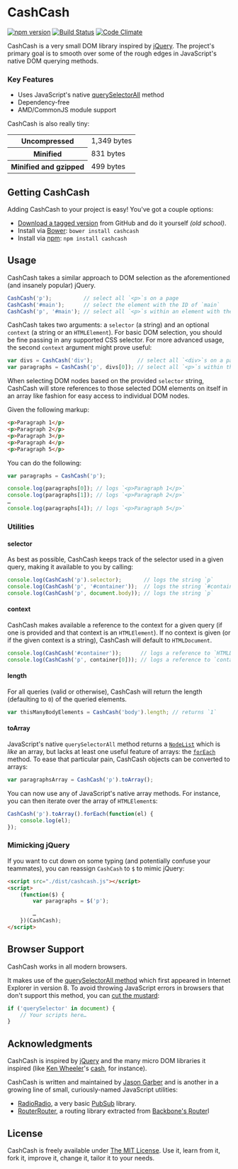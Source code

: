 # CashCash

[![npm version](https://badge.fury.io/js/cashcash.svg)](https://badge.fury.io/js/cashcash)
[![Build Status](https://travis-ci.org/jgarber623/CashCash.svg?branch=master)](https://travis-ci.org/jgarber623/CashCash)
[![Code Climate](https://codeclimate.com/github/jgarber623/CashCash/badges/gpa.svg)](https://codeclimate.com/github/jgarber623/CashCash)

CashCash is a very small DOM library inspired by [jQuery](http://jquery.com/). The project's primary goal is to smooth over some of the rough edges in JavaScript's native DOM querying methods.

### Key Features

- Uses JavaScript's native [querySelectorAll](https://developer.mozilla.org/en-US/docs/Web/API/Document/querySelectorAll) method
- Dependency-free
- AMD/CommonJS module support

CashCash is also really tiny:

<table>
	<tbody>
		<tr>
			<th>Uncompressed</th>
			<td>1,349 bytes</td>
		</tr>
		<tr>
			<th>Minified</th>
			<td>831 bytes</td>
		</tr>
		<tr>
			<th>Minified and gzipped</th>
			<td>499 bytes</td>
		</tr>
	</tbody>
</table>


## Getting CashCash

Adding CashCash to your project is easy! You've got a couple options:

- [Download a tagged version](https://github.com/jgarber623/CashCash/tags) from GitHub and do it yourself _(old school)_.
- Install via [Bower](http://bower.io/): `bower install cashcash`
- Install via [npm](https://www.npmjs.com/): `npm install cashcash`


## Usage

CashCash takes a similar approach to DOM selection as the aforementioned (and insanely popular) jQuery.

```js
CashCash('p');          // select all `<p>`s on a page
CashCash('#main');      // select the element with the ID of `main`
CashCash('p', '#main'); // select all `<p>`s within an element with the ID of `main`
```

CashCash takes two arguments: a `selector` (a string) and an optional `context` (a string or an `HTMLElement`). For basic DOM selection, you should be fine passing in any supported CSS selector. For more advanced usage, the second `context` argument might prove useful:

```js
var divs = CashCash('div');              // select all `<div>`s on a page
var paragraphs = CashCash('p', divs[0]); // select all `<p>`s within the first container `<div>`
```

When selecting DOM nodes based on the provided `selector` string, CashCash will store references to those selected DOM elements on itself in an array like fashion for easy access to individual DOM nodes.

Given the following markup:

```html
<p>Paragraph 1</p>
<p>Paragraph 2</p>
<p>Paragraph 3</p>
<p>Paragraph 4</p>
<p>Paragraph 5</p>
```

You can do the following:

```js
var paragraphs = CashCash('p');

console.log(paragraphs[0]); // logs `<p>Paragraph 1</p>`
console.log(paragraphs[1]); // logs `<p>Paragraph 2</p>`
…
console.log(paragraphs[4]); // logs `<p>Paragraph 5</p>`
```

### Utilities

#### selector

As best as possible, CashCash keeps track of the selector used in a given query, making it available to you by calling:

```js
console.log(CashCash('p').selector);       // logs the string `p`
console.log(CashCash('p', '#container'));  // logs the string `#container p`
console.log(CashCash('p', document.body)); // logs the string `p`
```

#### context

CashCash makes available a reference to the context for a given query (if one is provided and that context is an `HTMLElement`). If no context is given (or if the given context is a string), CashCash will default to `HTMLDocument`.

```js
console.log(CashCash('#container'));      // logs a reference to `HTMLDocument`
console.log(CashCash('p', container[0])); // logs a reference to `container[0]`
```

#### length

For all queries (valid or otherwise), CashCash will return the length (defaulting to `0`) of the queried elements.

```js
var thisManyBodyElements = CashCash('body').length; // returns `1`
```

#### toArray

JavaScript's native `querySelectorAll` method returns a [`NodeList`](https://developer.mozilla.org/en-US/docs/Web/API/NodeList) which is _like_ an array, but lacks at least one useful feature of arrays: the [`forEach`](https://developer.mozilla.org/en-US/docs/Web/JavaScript/Reference/Global_Objects/Array/forEach) method. To ease that particular pain, CashCash objects can be converted to arrays:

```js
var paragraphsArray = CashCash('p').toArray();
```

You can now use any of JavaScript's native array methods. For instance, you can then iterate over the array of `HTMLElement`s:

```js
CashCash('p').toArray().forEach(function(el) {
    console.log(el);
});
```

### Mimicking jQuery

If you want to cut down on some typing (and potentially confuse your teammates), you can reassign `CashCash` to `$` to mimic jQuery:

```html
<script src="./dist/cashcash.js"></script>
<script>
    (function($) {
        var paragraphs = $('p');

        …
    })(CashCash);
</script>
```


## Browser Support

CashCash works in all modern browsers.

It makes use of the [querySelectorAll method](https://developer.mozilla.org/en-US/docs/Web/API/Document/querySelectorAll) which first appeared in Internet Explorer in version 8. To avoid throwing JavaScript errors in browsers that don't support this method, you can [cut the mustard](http://responsivenews.co.uk/post/18948466399/cutting-the-mustard):

```js
if ('querySelector' in document) {
    // Your scripts here…
}
```


## Acknowledgments

CashCash is inspired by [jQuery](http://jquery.com/) and the many micro DOM libraries it inspired (like [Ken Wheeler](http://kenwheeler.github.io/)'s [cash](https://github.com/kenwheeler/cash), for instance).

CashCash is written and maintained by [Jason Garber](https://sixtwothree.org/) and is another in a growing line of small, curiously-named JavaScript utilities:

- [RadioRadio](https://github.com/jgarber623/RadioRadio), a very basic [PubSub](https://en.wikipedia.org/wiki/Publish–subscribe_pattern) library.
- [RouterRouter](https://github.com/jgarber623/RouterRouter), a routing library extracted from [Backbone's Router](http://backbonejs.org/docs/backbone.html#section-169)l


## License

CashCash is freely available under [The MIT License](http://opensource.org/licenses/MIT). Use it, learn from it, fork it, improve it, change it, tailor it to your needs.